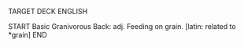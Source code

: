 TARGET DECK
ENGLISH

START
Basic
Granivorous
Back: adj. Feeding on grain. [latin: related to *grain]
END
